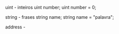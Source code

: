 uint - inteiros
  uint number;
  uint number = 0;

string - frases
  string name;
  string name = "palavra";

address - 

